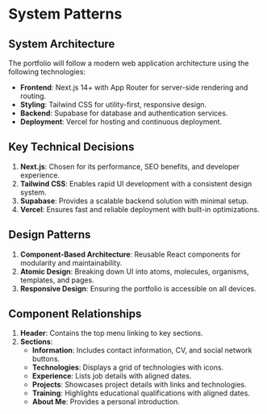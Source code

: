 # System Patterns

## System Architecture

The portfolio will follow a modern web application architecture using the following technologies:
- **Frontend**: Next.js 14+ with App Router for server-side rendering and routing.
- **Styling**: Tailwind CSS for utility-first, responsive design.
- **Backend**: Supabase for database and authentication services.
- **Deployment**: Vercel for hosting and continuous deployment.

## Key Technical Decisions

1. **Next.js**: Chosen for its performance, SEO benefits, and developer experience.
2. **Tailwind CSS**: Enables rapid UI development with a consistent design system.
3. **Supabase**: Provides a scalable backend solution with minimal setup.
4. **Vercel**: Ensures fast and reliable deployment with built-in optimizations.

## Design Patterns

1. **Component-Based Architecture**: Reusable React components for modularity and maintainability.
2. **Atomic Design**: Breaking down UI into atoms, molecules, organisms, templates, and pages.
3. **Responsive Design**: Ensuring the portfolio is accessible on all devices.

## Component Relationships

1. **Header**: Contains the top menu linking to key sections.
2. **Sections**:
   - **Information**: Includes contact information, CV, and social network buttons.
   - **Technologies**: Displays a grid of technologies with icons.
   - **Experience**: Lists job details with aligned dates.
   - **Projects**: Showcases project details with links and technologies.
   - **Training**: Highlights educational qualifications with aligned dates.
   - **About Me**: Provides a personal introduction.
